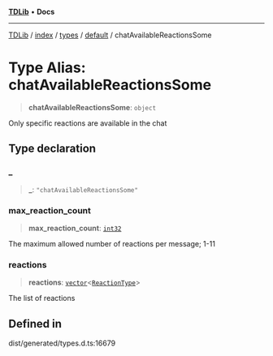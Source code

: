 [**TDLib**](../../../../../../README.md) • **Docs**

***

[TDLib](../../../../../../modules.md) / [index](../../../../../README.md) / [types](../../../README.md) / [default](../README.md) / chatAvailableReactionsSome

# Type Alias: chatAvailableReactionsSome

> **chatAvailableReactionsSome**: `object`

Only specific reactions are available in the chat

## Type declaration

### \_

> **\_**: `"chatAvailableReactionsSome"`

### max\_reaction\_count

> **max\_reaction\_count**: [`int32`](int32.md)

The maximum allowed number of reactions per message; 1-11

### reactions

> **reactions**: [`vector`](vector.md)\<[`ReactionType`](ReactionType.md)\>

The list of reactions

## Defined in

dist/generated/types.d.ts:16679
